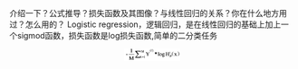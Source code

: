 介绍一下？公式推导？损失函数及其图像？与线性回归的关系？你在什么地方用过？怎么用的？
Logistic regression，逻辑回归，是在线性回归的基础上加上一个sigmod函数，损失函数是log损失函数,简单的二分类任务
<br>
<div align="center"> 
    <img src="lr1.png" width="100px">
</div>